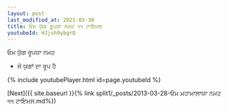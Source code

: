 ```yaml
---
layout: post
last_modified_at: 2021-03-30
title: ਓਮ ਯੁੱਗ ਰੂਪਯਾ ਨਮਹ ੧੧ ਟਾਇਮਸ
youtubeId: HJjsh9ybgrQ
---
```

 
 
 ਓਮ ਯੁੱਗ ਰੂਪਯਾ ਨਮਹ  
 
 -  ਜੋ ਯੁਗਾਂ ਦਾ ਰੂਪ ਹੈ 
 
  
 
  
 
 
 
 
 
 


{% include youtubePlayer.html id=page.youtubeId %}
 
[Next]({{ site.baseurl }}{% link  split1/_posts/2013-03-28-ਓਮ ਮਹਾਮਾਲਾਯਾ ਨਮਹ ੧੧ ਟਾਇਮਸ.md%})
 
